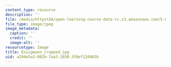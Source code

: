 ```yaml
---
content_type: resource
description: ''
file: /media/https%3A/open-learning-course-data-rc.s3.amazonaws.com/5-07sc-biological-chemistry-i-fall-2013/a294e5a3002b7aa326583f8ef120465b_Essigmann_cropped.jpg
file_type: image/jpeg
image_metadata:
  caption: ''
  credit: ''
  image-alt: ''
resourcetype: Image
title: Essigmann_cropped.jpg
uid: a294e5a3-002b-7aa3-2658-3f8ef120465b
---
```

